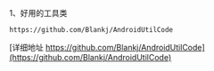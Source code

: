 
1、好用的工具类
```
https://github.com/Blankj/AndroidUtilCode
```
[详细地址 https://github.com/Blankj/AndroidUtilCode](https://github.com/Blankj/AndroidUtilCode)